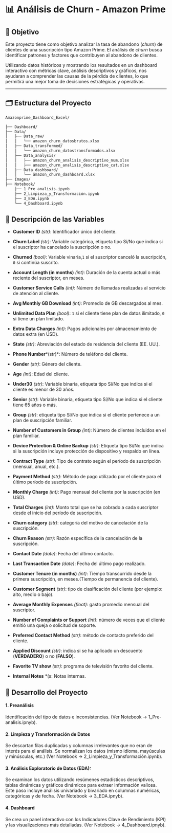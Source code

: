 # 📊 Análisis de Churn - Amazon Prime

## 📌 Objetivo

Este proyecto tiene como objetivo analizar la tasa de abandono (_churn_) de clientes de una suscripción tipo Amazon Prime. El análisis de _churn_ busca identificar patrones y factores que contribuyen al abandono de clientes.

Utilizando datos históricos y mostrando los resultados en un dashboard interactivo con métricas clave, análisis descriptivos y gráficos, nos ayudaran a comprender las causas de la pérdida de clientes, lo que permitirá una mejor toma de decisiones estratégicas y operativas.


---
## 🗂️ Estructura del Proyecto


```bash
Amazonprime_Dashboard_Excel/

├── Dashboard/
├── Data/
│   ├── Data_raw/
│   │   └── amazon_churn_datosbrutos.xlsx
│   ├── Data_transformed/
│   │   └── amazon_churn_datostransformados.xlsx
│   ├── Data_analysis/
│   │   ├── amazon_churn_analisis_descriptivo_num.xlsx
│   │   ├── amazon_churn_analisis_descriptivo_cat.xlsx
│   ├── Data_dashboard/
│   │   └── amazon_churn_dashboard.xlsx
├── Images/
├── Notebook/
    ├── 1_Pre_analisis.ipynb
    ├── 2_Limpieza_y_Transformación.ipynb
    ├── 3_EDA.ipynb
    └── 4_Dashboard.ipynb

```
## 📄 Descripción de las Variables

- **Customer ID** *(str)*: Identificador único del cliente.

- **Churn Label** *(str)*: Variable categórica, etiqueta tipo Sí/No que indica si el suscriptor ha cancelado la suscripción o no.

- **Churned** *(bool)*: Variable vinaria,`1` si el suscriptor canceló la suscripción, `0` si continúa suscrito.

- **Account Length (in months)** *(int)*: Duración de la cuenta actual o más reciente del suscriptor, en meses.

- **Customer Service Calls** *(int)*: Número de llamadas realizadas al servicio de atención al cliente.

- **Avg Monthly GB Download** *(int)*: Promedio de GB descargados al mes.

- **Unlimited Data Plan** *(bool)*: `1` si el cliente tiene plan de datos ilimitado, `0` si tiene un plan limitado.

- **Extra Data Charges** *(int)*: Pagos adicionales por almacenamiento de datos extra (en USD).

- **State** *(str)*: Abreviación del estado de residencia del cliente (EE. UU.).

- **Phone Number***(str)*: Número de teléfono del cliente.

- **Gender** *(str)*: Género del cliente.

- **Age** *(int)*: Edad del cliente.

- **Under30** *(str)*: Variable binaria, etiqueta tipo Sí/No que indica si el cliente es menor de 30 años.

- **Senior** *(str)*: Variable binaria, etiqueta tipo Sí/No que indica si el cliente tiene 65 años o más.

- **Group** *(str)*: etiqueta tipo Sí/No que indica si el cliente pertenece a un plan de suscripción familiar.

- **Number of Customers in Group** *(int)*: Número de clientes incluidos en el plan familiar.

- **Device Protection & Online Backup** *(str)*: Etiqueta tipo Sí/No que indica si la suscripción incluye protección de dispositivo y respaldo en línea.

- **Contract Type** *(str)*: Tipo de contrato según el período de suscripción (mensual, anual, etc.).

- **Payment Method** *(str)*: Método de pago utilizado por el cliente para el último período de suscripción.

- **Monthly Charge** *(int)*: Pago mensual del cliente por la suscripción (en USD).

- **Total Charges** *(int)*: Monto total que se ha cobrado a cada suscriptor desde el inicio del período de suscripción.

- **Churn category** *(str)*: categoría del motivo de cancelación de la suscripción.

- **Churn Reason** *(str)*: Razón específica de la cancelación de la suscripción.

- **Contact Date** *(date)*: Fecha del último contacto.

- **Last Transaction Date** *(date)*: Fecha del último pago realizado.

- **Customer Tenure (in months)** *(int)*: Tiempo transcurrido desde la primera suscripción, en meses.(Tiempo de permanencia del cliente).

- **Customer Segment** *(str)*: tipo de clasificación del cliente (por ejemplo: alto, medio o bajo).

- **Average Monthly Expenses** *(float)*: gasto promedio mensual del suscriptor.

- **Number of Complaints or Support** *(int)*: número de veces que el cliente emitió una queja o solicitud de soporte.

- **Preferred Contact Method** *(str)*: método de contacto preferido del cliente.

- **Applied Discount** *(str)*: indica si se ha aplicado un descuento (**VERDADERO**) o no (**FALSO**).

- **Favorite TV show** *(str)*: programa de televisión favorito del cliente.

- **Internal Notes** *(s: Notas internas.

## 🧪 Desarrollo del Proyecto

#### 1. Preanálisis
Identificación del tipo de datos e inconsistencias. (Ver Notebook -> 1_Pre-analisis.ipnyb).

#### 2. Limpieza y Transformación de Datos
Se descartan filas duplicadas y columnas irrelevantes que no eran de interés para el análisis. Se normalizan los datos (mismo idioma, mayúsculas y minúsculas, etc.) (Ver Notebook -> 2_Limpieza_y_Transformación.ipynb).

#### 3. Análisis Exploratorio de Datos (EDA):
Se examinan los datos utilizando resúmenes estadísticos descriptivos, tablas dinámicas y gráficos dinámicos para extraer información valiosa. Este paso incluye análisis univariado y bivariado en columnas numéricas, categóricas y de fecha. (Ver Notebook -> 3_EDA.ipnyb).

#### 4. Dashboard
Se crea un panel interactivo con los Indicadores Clave de Rendimiento (KPI) y las visualizaciones más detalladas. (Ver Notebook -> 4_Dashboard.ipnyb).